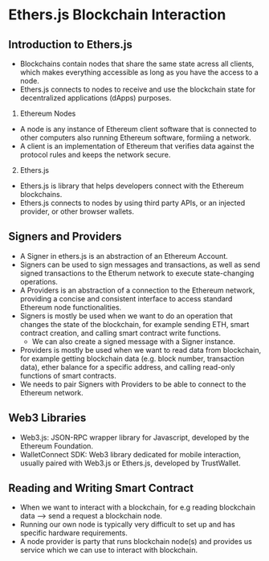 # Ethers.js Blockchain Interaction
## Introduction to Ethers.js
- Blockchains contain nodes that share the same state acress all clients, which makes everything accessible as long as you have the access to a node.
- Ethers.js connects to nodes to receive and use the blockchain state for decentralized applications (dApps) purposes.
1. Ethereum Nodes
- A node is any instance of Ethereum client software that is connected to other computers also running Ethereum software, formiing a network.
- A client is an implementation of Ethereum that verifies data against the protocol rules and keeps the network secure.
2. Ethers.js
- Ethers.js is library that helps developers connect with the Ethereum blockchains.
- Ethers.js connects to nodes by using third party APIs, or an injected provider, or other browser wallets.

## Signers and Providers
- A Signer in ethers.js is an abstraction of an Ethereum Account.
- Signers can be used to sign messages and transactions, as well as send signed transactions to the Etherum network to execute state-changing operations.
- A Providers is an abstraction of a connection to the Ethereum network, providing a concise and consistent interface to access standard Ethereum node functionalities.
- Signers is mostly be used when we want to do an operation that changes the state of the blockchain, for example sending ETH, smart contract creation, and calling smart contract write functions.
  - We can also create a signed message with a Signer instance.
- Providers is mostly be used when we want to read data from blockchain, for example getting blockchain data (e.g. block number, transaction data), ether balance for a specific address, and calling read-only functions of smart contracts.
- We needs to pair Signers with Providers to be able to connect to the Ethereum network.

## Web3 Libraries
- Web3.js: JSON-RPC wrapper library for Javascript, developed by the Ethereum Foundation.
- WalletConnect SDK: Web3 library dedicated for mobile interaction, usually paired with Web3.js or Ethers.js, developed by TrustWallet.

## Reading and Writing Smart Contract
- When we want to interact with a blockchain, for e.g reading blockchain data --> send a request a blockchain node.
- Running our own node is typically very difficult to set up and has specific hardware requirements.
- A node provider is party that runs blockchain node(s) and provides us service which we can use to interact with blockchain.